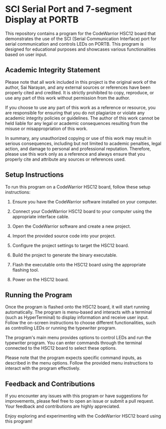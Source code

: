 # SCI Serial Port and 7-segment Display at PORTB

This repository contains a program for the CodeWarrior HSC12 board that demonstrates the use of the SCI (Serial Communication Interface) port for serial communication and controls LEDs on PORTB. This program is designed for educational purposes and showcases various functionalities based on user input.

## Academic Integrity Statement

Please note that all work included in this project is the original work of the author, Sai Narayan, and any external sources or references have been properly cited and credited. It is strictly prohibited to copy, reproduce, or use any part of this work without permission from the author.

If you choose to use any part of this work as a reference or resource, you are responsible for ensuring that you do not plagiarize or violate any academic integrity policies or guidelines. The author of this work cannot be held liable for any legal or academic consequences resulting from the misuse or misappropriation of this work.

In summary, any unauthorized copying or use of this work may result in serious consequences, including but not limited to academic penalties, legal action, and damage to personal and professional reputation. Therefore, please use this work only as a reference and always ensure that you properly cite and attribute any sources or references used.

## Setup Instructions

To run this program on a CodeWarrior HSC12 board, follow these setup instructions:

1. Ensure you have the CodeWarrior software installed on your computer.

2. Connect your CodeWarrior HSC12 board to your computer using the appropriate interface cable.

3. Open the CodeWarrior software and create a new project.

4. Import the provided source code into your project.

5. Configure the project settings to target the HSC12 board.

6. Build the project to generate the binary executable.

7. Flash the executable onto the HSC12 board using the appropriate flashing tool.

8. Power on the HSC12 board.

## Running the Program

Once the program is flashed onto the HSC12 board, it will start running automatically. The program is menu-based and interacts with a terminal (such as HyperTerminal) to display information and receive user input. Follow the on-screen instructions to choose different functionalities, such as controlling LEDs or running the typewriter program.

The program's main menu provides options to control LEDs and run the typewriter program. You can enter commands through the terminal connected to the HSC12 board to select these options.

Please note that the program expects specific command inputs, as described in the menu options. Follow the provided menu instructions to interact with the program effectively.

## Feedback and Contributions

If you encounter any issues with this program or have suggestions for improvements, please feel free to open an issue or submit a pull request. Your feedback and contributions are highly appreciated.

Enjoy exploring and experimenting with the CodeWarrior HSC12 board using this program!
